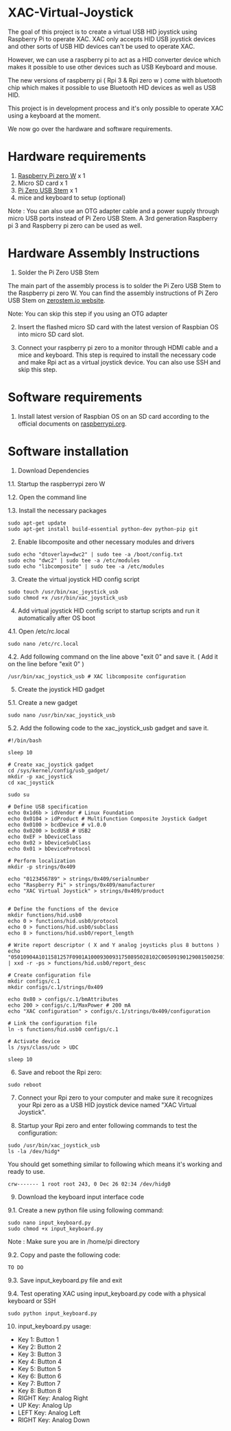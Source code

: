 # XAC-Virtual-Joystick
The goal of this project is to create a virtual USB HID joystick using Raspberry Pi to operate XAC. 
XAC only accepts HID USB joystick devices and other sorts of USB HID devices can't be used to operate XAC.

However, we can use a raspberry pi to act as a HID converter device which makes it possible to use other devices such as USB Keyboard and mouse.

The new versions of raspberry pi ( Rpi 3 & Rpi zero w ) come with bluetooth chip which makes it possible to use Bluetooth HID devices as well as USB HID.

This project is in development process and it's only possible to operate XAC using a keyboard at the moment.

We now go over the hardware and software requirements.

# Hardware requirements  

  1. [Raspberry Pi zero W](https://www.raspberrypi.org/products/raspberry-pi-zero-w/) x 1
  2. Micro SD card x 1
  3. [Pi Zero USB Stem](https://www.sparkfun.com/products/14526) x 1
  4. mice and keyboard to setup (optional)
  
Note : You can also use an OTG adapter cable and a power supply through micro USB ports instead of Pi Zero USB Stem. A 3rd generation Raspberry pi 3 and Raspberry pi zero can be used as well.

# Hardware Assembly Instructions   

  1. Solder the Pi Zero USB Stem
  
The main part of the assembly process is to solder the Pi Zero USB Stem to the Raspberry pi zero W. You can find the assembly instructions of Pi Zero USB Stem on [zerostem.io website](https://zerostem.io/installation/). 

Note: You can skip this step if you using an OTG adapter 

  2. Insert the flashed micro SD card with the latest version of Raspbian OS into micro SD card slot.
  
  3. Connect your raspberry pi zero to a monitor through HDMI cable and a mice and keyboard. This step is required to install the necessary code and make Rpi act as a virtual joystick device. You can also use SSH and skip this step. 
  
# Software requirements  

  1. Install latest version of Raspbian OS on an SD card according to the official documents on [raspberrypi.org](https://www.raspberrypi.org/documentation/installation/installing-images/).
  
 # Software installation 
 
1.	Download Dependencies

  1.1. Startup the raspberrypi zero W
  
  1.2. Open the command line
  
  1.3. Install the necessary packages
```
sudo apt-get update
sudo apt-get install build-essential python-dev python-pip git
```

2.	Enable libcomposite and other necessary modules and drivers

```
sudo echo "dtoverlay=dwc2" | sudo tee -a /boot/config.txt
sudo echo "dwc2" | sudo tee -a /etc/modules
sudo echo "libcomposite" | sudo tee -a /etc/modules
```

3.	Create the virtual joystick HID config script

```
sudo touch /usr/bin/xac_joystick_usb
sudo chmod +x /usr/bin/xac_joystick_usb
```

4.	Add virtual joystick HID config script to startup scripts and run it automatically after OS boot

  4.1. Open /etc/rc.local
  
```
sudo nano /etc/rc.local
```
  4.2. Add following command on the line above "exit 0" and save it. ( Add it on the line before "exit 0" )
  
```
/usr/bin/xac_joystick_usb # XAC libcomposite configuration
```

5.	Create the joystick HID gadget 

  5.1. Create a new gadget

```
sudo nano /usr/bin/xac_joystick_usb
```

  5.2. Add the following code to the xac_joystick_usb gadget and save it.
  
```
#!/bin/bash

sleep 10

# Create xac_joystick gadget
cd /sys/kernel/config/usb_gadget/
mkdir -p xac_joystick
cd xac_joystick

sudo su

# Define USB specification
echo 0x1d6b > idVendor # Linux Foundation
echo 0x0104 > idProduct # Multifunction Composite Joystick Gadget
echo 0x0100 > bcdDevice # v1.0.0
echo 0x0200 > bcdUSB # USB2
echo 0xEF > bDeviceClass
echo 0x02 > bDeviceSubClass
echo 0x01 > bDeviceProtocol

# Perform localization
mkdir -p strings/0x409

echo "0123456789" > strings/0x409/serialnumber
echo "Raspberry Pi" > strings/0x409/manufacturer
echo "XAC Virtual Joystick" > strings/0x409/product


# Define the functions of the device
mkdir functions/hid.usb0
echo 0 > functions/hid.usb0/protocol
echo 0 > functions/hid.usb0/subclass
echo 8 > functions/hid.usb0/report_length

# Write report descriptor ( X and Y analog joysticks plus 8 buttons )
echo "05010904A1011581257F0901A10009300931750895028102C005091901290815002501750195088102C0" | xxd -r -ps > functions/hid.usb0/report_desc

# Create configuration file
mkdir configs/c.1
mkdir configs/c.1/strings/0x409

echo 0x80 > configs/c.1/bmAttributes
echo 200 > configs/c.1/MaxPower # 200 mA
echo "XAC configuration" > configs/c.1/strings/0x409/configuration

# Link the configuration file
ln -s functions/hid.usb0 configs/c.1

# Activate device 
ls /sys/class/udc > UDC

sleep 10

```

6. Save and reboot the Rpi zero:
  
```
sudo reboot
```
  
7. Connect your Rpi zero to your computer and make sure it recognizes your Rpi zero as a USB HID joystick device named "XAC Virtual Joystick".
  
8.  Startup your Rpi zero and enter following commands to test the configuration:
   
```
sudo /usr/bin/xac_joystick_usb
ls -la /dev/hidg*
```   

You should get something similar to following which means it's working and ready to use.

```
crw------- 1 root root 243, 0 Dec 26 02:34 /dev/hidg0
```   
9.  Download the keyboard input interface code

  9.1. Create a new python file using following command:
  
```
sudo nano input_keyboard.py
sudo chmod +x input_keyboard.py
```   

Note : Make sure you are in /home/pi directory 

  9.2. Copy and paste the following code:
  
```
TO DO
```   

  9.3. Save input_keyboard.py file and exit
  
  9.4. Test operating XAC using input_keyboard.py code with a physical keyboard or SSH
  
```
sudo python input_keyboard.py
```   

10. input_keyboard.py usage:

* Key 1: Button 1
* Key 2: Button 2
* Key 3: Button 3
* Key 4: Button 4
* Key 5: Button 5
* Key 6: Button 6
* Key 7: Button 7
* Key 8: Button 8
* RIGHT Key: Analog Right
* UP Key: Analog Up
* LEFT Key: Analog Left
* RIGHT Key: Analog Down

  
  
